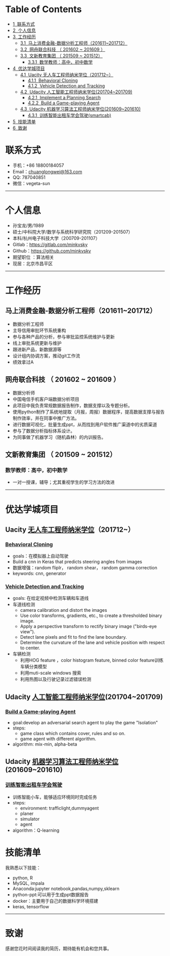 
<h1>Table of Contents<span class="tocSkip"></span></h1>
<div class="toc" style="margin-top: 1em;"><ul class="toc-item"><li><span><a href="#联系方式" data-toc-modified-id="联系方式-1"><span class="toc-item-num">1&nbsp;&nbsp;</span>联系方式</a></span></li><li><span><a href="#个人信息" data-toc-modified-id="个人信息-2"><span class="toc-item-num">2&nbsp;&nbsp;</span>个人信息</a></span></li><li><span><a href="#工作经历" data-toc-modified-id="工作经历-3"><span class="toc-item-num">3&nbsp;&nbsp;</span>工作经历</a></span><ul class="toc-item"><li><span><a href="#马上消费金融-数据分析工程师（201611~201712）" data-toc-modified-id="马上消费金融-数据分析工程师（201611~201712）-3.1"><span class="toc-item-num">3.1&nbsp;&nbsp;</span>马上消费金融-数据分析工程师（201611~201712）</a></span></li><li><span><a href="#网舟联合科技-（-201602-~-201609-）" data-toc-modified-id="网舟联合科技-（-201602-~-201609-）-3.2"><span class="toc-item-num">3.2&nbsp;&nbsp;</span>网舟联合科技 （ 201602 ~ 201609 ）</a></span></li><li><span><a href="#文新教育集团-（-201509-~-201512）" data-toc-modified-id="文新教育集团-（-201509-~-201512）-3.3"><span class="toc-item-num">3.3&nbsp;&nbsp;</span>文新教育集团 （ 201509 ~ 201512）</a></span><ul class="toc-item"><li><span><a href="#数学教师：高中，初中数学" data-toc-modified-id="数学教师：高中，初中数学-3.3.1"><span class="toc-item-num">3.3.1&nbsp;&nbsp;</span>数学教师：高中，初中数学</a></span></li></ul></li></ul></li><li><span><a href="#优达学城项目" data-toc-modified-id="优达学城项目-4"><span class="toc-item-num">4&nbsp;&nbsp;</span>优达学城项目</a></span><ul class="toc-item"><li><span><a href="#Uacity-无人车工程师纳米学位（201712~）" data-toc-modified-id="Uacity-无人车工程师纳米学位（201712~）-4.1"><span class="toc-item-num">4.1&nbsp;&nbsp;</span>Uacity 无人车工程师纳米学位（201712~）</a></span><ul class="toc-item"><li><span><a href="#Behavioral-Cloning" data-toc-modified-id="Behavioral-Cloning-4.1.1"><span class="toc-item-num">4.1.1&nbsp;&nbsp;</span>Behavioral Cloning</a></span></li><li><span><a href="#Vehicle-Detection-and-Tracking" data-toc-modified-id="Vehicle-Detection-and-Tracking-4.1.2"><span class="toc-item-num">4.1.2&nbsp;&nbsp;</span>Vehicle Detection and Tracking</a></span></li></ul></li><li><span><a href="#Udacity-人工智能工程师纳米学位(201704~201709)" data-toc-modified-id="Udacity-人工智能工程师纳米学位(201704~201709)-4.2"><span class="toc-item-num">4.2&nbsp;&nbsp;</span>Udacity 人工智能工程师纳米学位(201704~201709)</a></span><ul class="toc-item"><li><span><a href="#Implement-a-Planning-Search" data-toc-modified-id="Implement-a-Planning-Search-4.2.1"><span class="toc-item-num">4.2.1&nbsp;&nbsp;</span>Implement a Planning Search</a></span></li><li><span><a href="#Build-a-Game-playing-Agent" data-toc-modified-id="Build-a-Game-playing-Agent-4.2.2"><span class="toc-item-num">4.2.2&nbsp;&nbsp;</span>Build a Game-playing Agent</a></span></li></ul></li><li><span><a href="#Udacity-机器学习算法工程师纳米学位(201609~201610)" data-toc-modified-id="Udacity-机器学习算法工程师纳米学位(201609~201610)-4.3"><span class="toc-item-num">4.3&nbsp;&nbsp;</span>Udacity 机器学习算法工程师纳米学位(201609~201610)</a></span><ul class="toc-item"><li><span><a href="#训练智能出租车学会驾驶(smartcab)" data-toc-modified-id="训练智能出租车学会驾驶(smartcab)-4.3.1"><span class="toc-item-num">4.3.1&nbsp;&nbsp;</span>训练智能出租车学会驾驶(smartcab)</a></span></li></ul></li></ul></li><li><span><a href="#技能清单" data-toc-modified-id="技能清单-5"><span class="toc-item-num">5&nbsp;&nbsp;</span>技能清单</a></span></li><li><span><a href="#致谢" data-toc-modified-id="致谢-6"><span class="toc-item-num">6&nbsp;&nbsp;</span>致谢</a></span></li></ul></div>

# 联系方式

- 手机：+86 18800184057
- Email：chuanglongwei@163.com
- QQ: 787040851
- 微信：vegeta-sun

---

# 个人信息

 - 孙宝龙/男/1989
 - 硕士/中科院大学/数学与系统科学研究院（201209-201507）
 - 本科/杭州电子科技大学（200709-201107）
 - Gitlab：https://gitlab.com/minkvsky
 - Github：https://github.com/minkvsky
 - 期望职位 ：算法相关
 - 现居：北京市昌平区

---

# 工作经历

## 马上消费金融-数据分析工程师（201611~201712）

-  数据分析工程师
-  主导信用审批环节系统重构
-  参与各种产品的分析，参与审批监控系统维护与更新
-  线上审批系统更新与维护
-  跟进新产品，新数据源等
-  设计组内协调方案，推动git工作流
-  绩效拿过A

## 网舟联合科技 （ 201602 ~ 201609 ）

- 数据分析师
- 中国电信手机客户端数据分析项目
- 此项目中我负责常规数据报告制作，数据支撑以及专题分析。
- 使用python制作了系统地提取（月报，周报）数据程序，提高数据支撑与报告制作效率，并在同事中推广方法。
- 进行数据可视化，批量生成ppt，从而找到用户软件推广渠道中的劣质渠道
- 参与了数据分析指标体系设计。
- 为同事做了机器学习（随机森林）的内训报告。

## 文新教育集团 （ 201509 ~ 201512）

### 数学教师：高中，初中数学
- 一对一授课，辅导；尤其重视学生的学习方法的改进

---

# 优达学城项目

## Uacity [无人车工程师纳米学位](https://gitlab.com/CARND-PROJECTS)（201712~）

### [Behavioral Cloning](https://gitlab.com/CARND-PROJECTS/CarND-Behavioral-Cloning-P3)

- goals：在模拟器上自动驾驶
- Build a cnn in Keras that predicts steering angles from images
- 数据增强：random fliplr， random shear， random gamma correction
- keywords: cnn, generator

### [Vehicle Detection and Tracking](https://gitlab.com/CARND-PROJECTS/CarND-Vehicle-Detection)


- goals: 在给定视频中检测车辆和车道线
- 车道线检测
    - camera calibration and distort the images
    - Use color transforms, gradients, etc., to create a thresholded binary image.
    - Apply a perspective transform to rectify binary image ("birds-eye view").
    - Detect lane pixels and fit to find the lane boundary.
    - Determine the curvature of the lane and vehicle position with respect to center.
- 车辆检测
    - 利用HOG feature ，color histogram feature, binned color feature训练车辆分类模型
    - 利用muti-scale windows 搜索
    - 利用热图以及行驶记录过滤错误检测

## Udacity [人工智能工程师纳米学位](https://gitlab.com/AIND-PROJECTS)(201704~201709)



### [Build a Game-playing Agent](https://github.com/minkvsky/AIND-Isolation)


- goal:develop an adversarial search agent to play the game "Isolation"
- steps:
    - game class which contains cover, rules and so on.
    - game agent with different algorithm.
- algorithm: mix-min, alpha-beta

## Udacity [机器学习算法工程师纳米学位](https://gitlab.com/MLND-PROJECTS)(201609~201610)


### [训练智能出租车学会驾驶](https://gitlab.com/MLND-PROJECTS/smartcab)
- 训练智能小车，能够适应环境同时完成任务
- steps:
  - environment: trafficlight,dummyagent
  - planer
  - simulator
  - agent
- algorithm：Q-learning


# 技能清单
我熟悉以下技能：
- python, R
- MySQL, impala
- Anaconda:jupyter notebook,pandas,numpy,sklearn
- python-ppt:可以用于生成ppt数据报告
- docker：主要用于自己的数据科学环境搭建
- keras, tensorflow


---

# 致谢
感谢您花时间阅读我的简历，期待能有机会和您共事。
